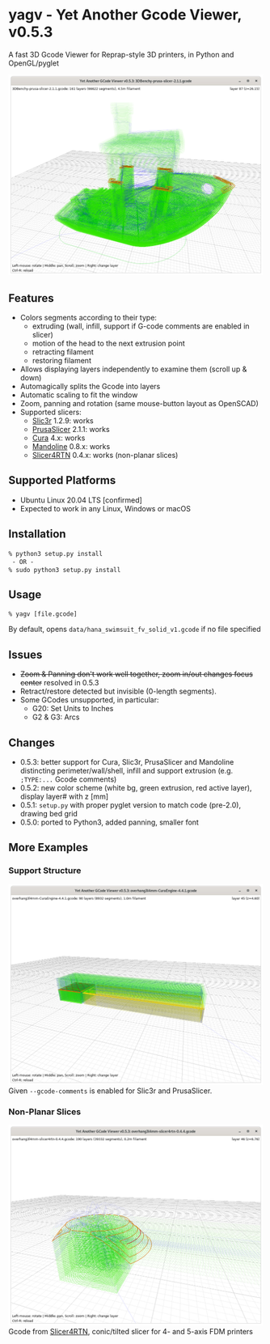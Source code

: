 # yagv - Yet Another Gcode Viewer, v0.5.3

A fast 3D Gcode Viewer for Reprap-style 3D printers, in Python and OpenGL/pyglet

![Screenshot](img/screenshot.png)

## Features

* Colors segments according to their type:
  * extruding (wall, infill, support if G-code comments are enabled in slicer)
  * motion of the head to the next extrusion point
  * retracting filament
  * restoring filament
* Allows displaying layers independently to examine them (scroll up & down)
* Automagically splits the Gcode into layers
* Automatic scaling to fit the window
* Zoom, panning and rotation (same mouse-button layout as OpenSCAD)
* Supported slicers:
  * [Slic3r](https://slic3r.org/) 1.2.9: works
  * [PrusaSlicer](https://www.prusa3d.com/prusaslicer/) 2.1.1: works
  * [Cura](https://ultimaker.com/software/ultimaker-cura) 4.x: works
  * [Mandoline](https://github.com/Spiritdude/mandoline-py) 0.8.x: works
  * [Slicer4RTN](https://github.com/Spiritude/Slicer4RTN) 0.4.x: works (non-planar slices)
  
## Supported Platforms
- Ubuntu Linux 20.04 LTS [confirmed]
- Expected to work in any Linux, Windows or macOS

## Installation
```
% python3 setup.py install
 - OR -
% sudo python3 setup.py install
```

## Usage

```
% yagv [file.gcode]
```
By default, opens `data/hana_swimsuit_fv_solid_v1.gcode` if no file specified

## Issues

* ~~Zoom & Panning don't work well together, zoom in/out changes focus center~~ resolved in 0.5.3
* Retract/restore detected but invisible (0-length segments).
* Some GCodes unsupported, in particular:
  * G20: Set Units to Inches
  * G2 & G3: Arcs 
  
## Changes
* 0.5.3: better support for Cura, Slic3r, PrusaSlicer and Mandoline distincting perimeter/wall/shell, infill and support extrusion (e.g. `;TYPE:...` Gcode comments)
* 0.5.2: new color scheme (white bg, green extrusion, red active layer), display layer# with z [mm]
* 0.5.1: `setup.py` with proper pyglet version to match code (pre-2.0), drawing bed grid
* 0.5.0: ported to Python3, added panning, smaller font

## More Examples
### Support Structure
![Screenshot](img/screenshot-support.png)
Given `--gcode-comments` is enabled for Slic3r and PrusaSlicer.

### Non-Planar Slices
![Screenshot](img/screenshot-nonplanar.png)
Gcode from [Slicer4RTN](https://github.com/Spiritdude/Slicer4RTN), conic/tilted slicer for 4- and 5-axis FDM printers

